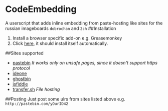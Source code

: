 # CodeEmbedding
A userscript that adds inline embedding from paste-hosting like sites for the
russian imageboards `dobrochan` and `2ch`
##Installation
1. Install a browser specific add-on e.g. Greasemonkey
2. Click [here](src/CodeEmbedding.user.js?raw=true), it should install itself automatically.

##Sites supported
* [pastebin](http://pastebin.com) _It works only on unsafe pages, since it doesn't
support https protocol_
* [ideone](https://ideone.com)
* [ghostbin](https://ghostbin.com)
* [jsfiddle](https://jsfiddle.net)
* [transfer.sh](https://transfer.sh) _File hosting_

##Posting
Just post some ulrs from sites listed above e.g. `http://pastebin.com/yOurID42`
